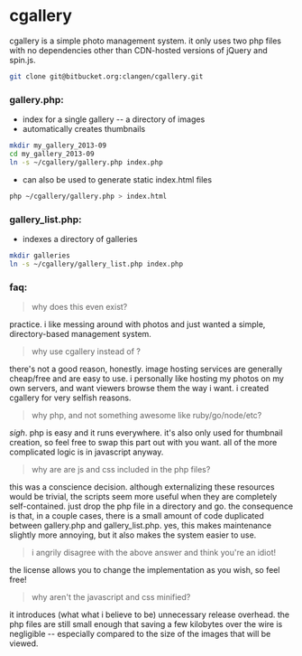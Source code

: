 cgallery
=========

cgallery is a simple photo management system. it only uses two php files with no dependencies other than  CDN-hosted versions of jQuery and spin.js.

```sh
git clone git@bitbucket.org:clangen/cgallery.git
```

### gallery.php:
- index for a single gallery -- a directory of images 
- automatically creates thumbnails

```sh
mkdir my_gallery_2013-09
cd my_gallery_2013-09
ln -s ~/cgallery/gallery.php index.php
```

- can also be used to generate static index.html files

```sh
php ~/cgallery/gallery.php > index.html
```

### gallery_list.php:
- indexes a directory of galleries

```sh
mkdir galleries
ln -s ~/cgallery/gallery_list.php index.php
```

### faq:

> why does this even exist?

practice. i like messing around with photos and just wanted a simple, directory-based management system. 

> why use cgallery instead of <my current image hosting service>?

there's not a good reason, honestly. image hosting services are generally cheap/free and are easy to use. i personally like hosting my photos on my own servers, and want viewers browse them the way i want. i created cgallery for very selfish reasons. 

> why php, and not something awesome like ruby/go/node/etc?

*sigh*. php is easy and it runs everywhere. it's also only used for thumbnail creation, so feel free to swap this part out with you want. all of the more complicated logic is in javascript anyway.

> why are are js and css included in the php files?

this was a conscience decision. although externalizing these resources would be trivial, the scripts seem more useful when they are completely self-contained. just drop the php file in a directory and go. the consequence is that, in a couple cases, there is a small amount of code duplicated between gallery.php and gallery_list.php. yes, this makes maintenance slightly more annoying, but it also makes the system easier to use. 

> i angrily disagree with the above answer and think you're an idiot!

the license allows you to change the implementation as you wish, so feel free!

> why aren't the javascript and css minified?

it introduces (what what i believe to be) unnecessary release overhead. the php files are still small enough that saving a few kilobytes over the wire is negligible -- especially compared to the size of the images that will be viewed.